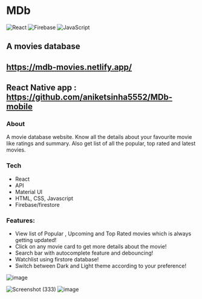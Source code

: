 # MDb
![React](https://img.shields.io/badge/react-%2320232a.svg?style=for-the-badge&logo=react&logoColor=%2361DAFB) ![Firebase](https://img.shields.io/badge/Firebase-039BE5?style=for-the-badge&logo=Firebase&logoColor=white) ![JavaScript](https://img.shields.io/badge/javascript-%23323330.svg?style=for-the-badge&logo=javascript&logoColor=%23F7DF1E)

## A movies database

## https://mdb-movies.netlify.app/

## React Native app : https://github.com/aniketsinha5552/MDb-mobile

### About
A movie database website. Know all the details about your favourite movie like ratings and summary. Also get list of all the popular, top rated and latest movies.

### Tech
- React
- API
- Material UI
- HTML, CSS, Javascript
- Firebase/firestore

### Features:
* View list of Popular , Upcoming and Top Rated movies which is always getting updated!
* Click on any movie card to get more details about the movie!
* Search bar with autocomplete feature and debouncing!
* Watchlist using firstore database!
* Switch between Dark and Light theme according to your preference!


![image](https://github.com/aniketsinha5552/MDb/assets/104712880/fa77c5d5-88cf-4f6e-aebd-9b11da3d57dd)

![Screenshot (333)](https://github.com/aniketsinha5552/MDb/assets/104712880/2bf8d67a-6ca9-498e-9e2c-3b60c7ebee24)
![image](https://github.com/aniketsinha5552/MDb/assets/104712880/2b2c4bc2-582a-4943-8d8b-556d7f6e0cd0)




